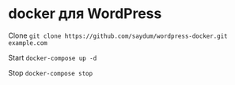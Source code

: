 # docker для WordPress

Clone
`git clone https://github.com/saydum/wordpress-docker.git example.com`

Start
`docker-compose up -d`

Stop
`docker-compose stop`


